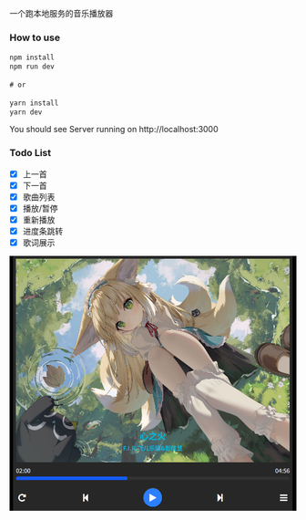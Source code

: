 一个跑本地服务的音乐播放器

### How to use

```base
npm install
npm run dev

# or

yarn install
yarn dev
```

You should see Server running on http://localhost:3000

### Todo List

- [x] 上一首
- [x] 下一首
- [x] 歌曲列表
- [x] 播放/暂停
- [x] 重新播放
- [x] 进度条跳转
- [x] 歌词展示

![](./202506178.png)
